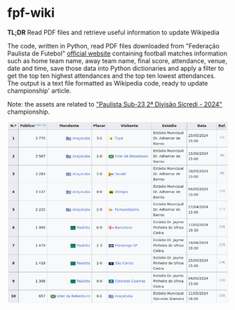 # fpf-wiki
**TL;DR**
Read PDF files and retrieve useful information to update Wikipedia

The code, written in Python, read PDF files downloaded from "Federação Paulista de Futebol" [official website](https://www.futebolpaulista.com.br/Home/) containing football matches information such as home team name, away team name, final score, attendance, venue, date and time, save those data into Python dictionaries and apply a filter to get the top ten highest attendances and the top ten lowest attendances. The output is a text file formatted as Wikipedia code, ready to update championship' article.

Note: the assets are related to ["Paulista Sub-23 2ª Divisão Sicredi - 2024"](https://pt.wikipedia.org/wiki/Campeonato_Paulista_de_Futebol_de_2024_-_Segunda_Divis%C3%A3o) championship.

![Top ten highest attendance table](/img/top_ten_highest_attendance.png)
